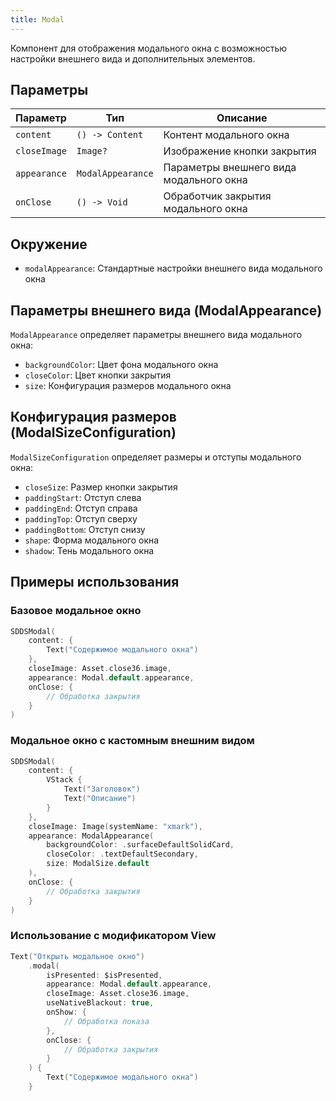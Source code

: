 ```yaml
---
title: Modal
---
```


Компонент для отображения модального окна с возможностью настройки внешнего вида и дополнительных элементов.

## Параметры

| Параметр | Тип | Описание |
|----------|-----|-----------|
| `content` | `() -> Content` | Контент модального окна |
| `closeImage` | `Image?` | Изображение кнопки закрытия |
| `appearance` | `ModalAppearance` | Параметры внешнего вида модального окна |
| `onClose` | `() -> Void` | Обработчик закрытия модального окна |

## Окружение

- `modalAppearance`: Стандартные настройки внешнего вида модального окна

## Параметры внешнего вида (ModalAppearance)

`ModalAppearance` определяет параметры внешнего вида модального окна:

- `backgroundColor`: Цвет фона модального окна
- `closeColor`: Цвет кнопки закрытия
- `size`: Конфигурация размеров модального окна

## Конфигурация размеров (ModalSizeConfiguration)

`ModalSizeConfiguration` определяет размеры и отступы модального окна:

- `closeSize`: Размер кнопки закрытия
- `paddingStart`: Отступ слева
- `paddingEnd`: Отступ справа
- `paddingTop`: Отступ сверху
- `paddingBottom`: Отступ снизу
- `shape`: Форма модального окна
- `shadow`: Тень модального окна

## Примеры использования

### Базовое модальное окно
```swift
SDDSModal(
    content: {
        Text("Содержимое модального окна")
    },
    closeImage: Asset.close36.image,
    appearance: Modal.default.appearance,
    onClose: {
        // Обработка закрытия
    }
)
```

### Модальное окно с кастомным внешним видом
```swift
SDDSModal(
    content: {
        VStack {
            Text("Заголовок")
            Text("Описание")
        }
    },
    closeImage: Image(systemName: "xmark"),
    appearance: ModalAppearance(
        backgroundColor: .surfaceDefaultSolidCard,
        closeColor: .textDefaultSecondary,
        size: ModalSize.default
    ),
    onClose: {
        // Обработка закрытия
    }
)
```

### Использование с модификатором View
```swift
Text("Открыть модальное окно")
    .modal(
        isPresented: $isPresented,
        appearance: Modal.default.appearance,
        closeImage: Asset.close36.image,
        useNativeBlackout: true,
        onShow: {
            // Обработка показа
        },
        onClose: {
            // Обработка закрытия
        }
    ) {
        Text("Содержимое модального окна")
    }
``` 
